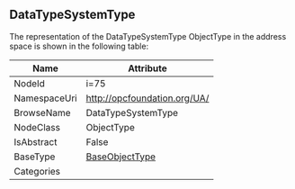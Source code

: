 <!-- objecttype -->
## DataTypeSystemType
  
<!-- end of text -->
The representation of the DataTypeSystemType ObjectType in the address space is shown in the following table:  

|Name|Attribute|
|---|---|
|NodeId|i=75|
|NamespaceUri|http://opcfoundation.org/UA/|
|BrowseName|DataTypeSystemType|
|NodeClass|ObjectType|
|IsAbstract|False|
|BaseType|[BaseObjectType](../../ObjectTypes/BaseObjectType/readme.md)|
|Categories||

